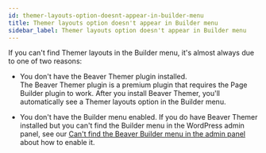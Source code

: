 ```yaml
---
id: themer-layouts-option-doesnt-appear-in-builder-menu
title: Themer layouts option doesn't appear in Builder menu
sidebar_label: Themer layouts option doesn't appear in Builder menu
---
```


If you can't find Themer layouts in the Builder menu, it's almost always due to one of two reasons:

* You don't have the Beaver Themer plugin installed.  
The Beaver Themer plugin is a premium plugin that requires the Page Builder plugin to work. After you install Beaver Themer, you'll automatically see a Themer layouts option in the Builder menu.

* You don't have the Builder menu enabled.
If you do have Beaver Themer installed but you can't find the Builder menu in the WordPress admin panel, see our [Can't find the Beaver Builder menu in the admin panel](./beaver-builder/troubleshooting/miscellaneous/cant-find-the-beaver-builder-menu-in-the-admin-panel.md) about how to enable it.